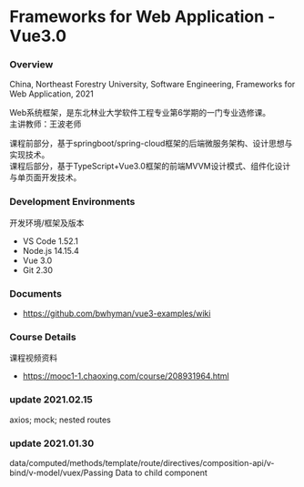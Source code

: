 # Frameworks for Web Application - Vue3.0
### Overview
China, Northeast Forestry University, Software Engineering, Frameworks for Web Application, 2021

Web系统框架，是东北林业大学软件工程专业第6学期的一门专业选修课。  
主讲教师：王波老师

课程前部分，基于springboot/spring-cloud框架的后端微服务架构、设计思想与实现技术。  
课程后部分，基于TypeScript+Vue3.0框架的前端MVVM设计模式、组件化设计与单页面开发技术。

### Development Environments
开发环境/框架及版本
- VS Code 1.52.1
- Node.js 14.15.4
- Vue 3.0
- Git 2.30
### Documents
 - https://github.com/bwhyman/vue3-examples/wiki

### Course Details
课程视频资料
- https://mooc1-1.chaoxing.com/course/208931964.html

### update 2021.02.15
axios; mock; nested routes
### update 2021.01.30
data/computed/methods/template/route/directives/composition-api/v-bind/v-model/vuex/Passing Data to child component
